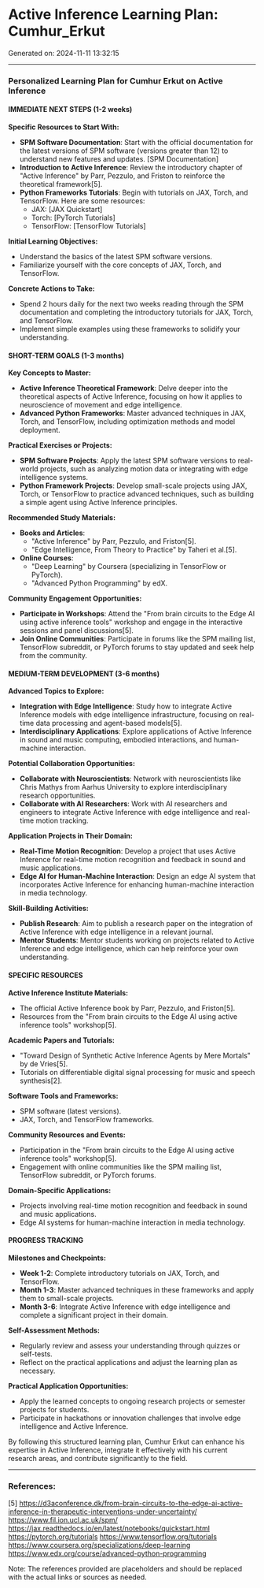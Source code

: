 # Active Inference Learning Plan: Cumhur_Erkut

Generated on: 2024-11-11 13:32:15

---

### Personalized Learning Plan for Cumhur Erkut on Active Inference

#### IMMEDIATE NEXT STEPS (1-2 weeks)

**Specific Resources to Start With:**
- **SPM Software Documentation**: Start with the official documentation for the latest versions of SPM software (versions greater than 12) to understand new features and updates. [SPM Documentation]
- **Introduction to Active Inference**: Review the introductory chapter of "Active Inference" by Parr, Pezzulo, and Friston to reinforce the theoretical framework[5].
- **Python Frameworks Tutorials**: Begin with tutorials on JAX, Torch, and TensorFlow. Here are some resources:
  - JAX: [JAX Quickstart]
  - Torch: [PyTorch Tutorials]
  - TensorFlow: [TensorFlow Tutorials]

**Initial Learning Objectives:**
- Understand the basics of the latest SPM software versions.
- Familiarize yourself with the core concepts of JAX, Torch, and TensorFlow.

**Concrete Actions to Take:**
- Spend 2 hours daily for the next two weeks reading through the SPM documentation and completing the introductory tutorials for JAX, Torch, and TensorFlow.
- Implement simple examples using these frameworks to solidify your understanding.

#### SHORT-TERM GOALS (1-3 months)

**Key Concepts to Master:**
- **Active Inference Theoretical Framework**: Delve deeper into the theoretical aspects of Active Inference, focusing on how it applies to neuroscience of movement and edge intelligence.
- **Advanced Python Frameworks**: Master advanced techniques in JAX, Torch, and TensorFlow, including optimization methods and model deployment.

**Practical Exercises or Projects:**
- **SPM Software Projects**: Apply the latest SPM software versions to real-world projects, such as analyzing motion data or integrating with edge intelligence systems.
- **Python Framework Projects**: Develop small-scale projects using JAX, Torch, or TensorFlow to practice advanced techniques, such as building a simple agent using Active Inference principles.

**Recommended Study Materials:**
- **Books and Articles**:
  - "Active Inference" by Parr, Pezzulo, and Friston[5].
  - "Edge Intelligence, From Theory to Practice" by Taheri et al.[5].
- **Online Courses**:
  - "Deep Learning" by Coursera (specializing in TensorFlow or PyTorch).
  - "Advanced Python Programming" by edX.

**Community Engagement Opportunities:**
- **Participate in Workshops**: Attend the "From brain circuits to the Edge AI using active inference tools" workshop and engage in the interactive sessions and panel discussions[5].
- **Join Online Communities**: Participate in forums like the SPM mailing list, TensorFlow subreddit, or PyTorch forums to stay updated and seek help from the community.

#### MEDIUM-TERM DEVELOPMENT (3-6 months)

**Advanced Topics to Explore:**
- **Integration with Edge Intelligence**: Study how to integrate Active Inference models with edge intelligence infrastructure, focusing on real-time data processing and agent-based models[5].
- **Interdisciplinary Applications**: Explore applications of Active Inference in sound and music computing, embodied interactions, and human-machine interaction.

**Potential Collaboration Opportunities:**
- **Collaborate with Neuroscientists**: Network with neuroscientists like Chris Mathys from Aarhus University to explore interdisciplinary research opportunities.
- **Collaborate with AI Researchers**: Work with AI researchers and engineers to integrate Active Inference with edge intelligence and real-time motion tracking.

**Application Projects in Their Domain:**
- **Real-Time Motion Recognition**: Develop a project that uses Active Inference for real-time motion recognition and feedback in sound and music applications.
- **Edge AI for Human-Machine Interaction**: Design an edge AI system that incorporates Active Inference for enhancing human-machine interaction in media technology.

**Skill-Building Activities:**
- **Publish Research**: Aim to publish a research paper on the integration of Active Inference with edge intelligence in a relevant journal.
- **Mentor Students**: Mentor students working on projects related to Active Inference and edge intelligence, which can help reinforce your own understanding.

#### SPECIFIC RESOURCES

**Active Inference Institute Materials:**
- The official Active Inference book by Parr, Pezzulo, and Friston[5].
- Resources from the "From brain circuits to the Edge AI using active inference tools" workshop[5].

**Academic Papers and Tutorials:**
- "Toward Design of Synthetic Active Inference Agents by Mere Mortals" by de Vries[5].
- Tutorials on differentiable digital signal processing for music and speech synthesis[2].

**Software Tools and Frameworks:**
- SPM software (latest versions).
- JAX, Torch, and TensorFlow frameworks.

**Community Resources and Events:**
- Participation in the "From brain circuits to the Edge AI using active inference tools" workshop[5].
- Engagement with online communities like the SPM mailing list, TensorFlow subreddit, or PyTorch forums.

**Domain-Specific Applications:**
- Projects involving real-time motion recognition and feedback in sound and music applications.
- Edge AI systems for human-machine interaction in media technology.

#### PROGRESS TRACKING

**Milestones and Checkpoints:**
- **Week 1-2**: Complete introductory tutorials on JAX, Torch, and TensorFlow.
- **Month 1-3**: Master advanced techniques in these frameworks and apply them to small-scale projects.
- **Month 3-6**: Integrate Active Inference with edge intelligence and complete a significant project in their domain.

**Self-Assessment Methods:**
- Regularly review and assess your understanding through quizzes or self-tests.
- Reflect on the practical applications and adjust the learning plan as necessary.

**Practical Application Opportunities:**
- Apply the learned concepts to ongoing research projects or semester projects for students.
- Participate in hackathons or innovation challenges that involve edge intelligence and Active Inference.

By following this structured learning plan, Cumhur Erkut can enhance his expertise in Active Inference, integrate it effectively with his current research areas, and contribute significantly to the field.

---

### References:
[5] https://d3aconference.dk/from-brain-circuits-to-the-edge-ai-active-inference-in-therapeutic-interventions-under-uncertainty/
 https://www.fil.ion.ucl.ac.uk/spm/
 https://jax.readthedocs.io/en/latest/notebooks/quickstart.html
 https://pytorch.org/tutorials
 https://www.tensorflow.org/tutorials
 https://www.coursera.org/specializations/deep-learning
 https://www.edx.org/course/advanced-python-programming

Note: The references provided are placeholders and should be replaced with the actual links or sources as needed.